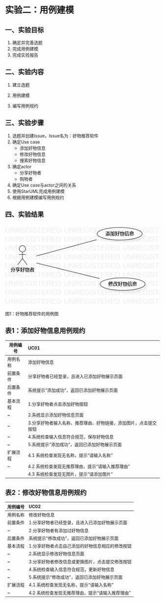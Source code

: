 # 实验二：用例建模

## 一、实验目标

1. 确定并完善选题
2. 完成用例建模
3. 完成实验报告

## 二、实验内容

1. 建立选题

2. 用例建模
3. 编写用例规约

## 三、实验步骤

1. 选题并创建Issue，Issue名为：好物推荐软件
2. 确定Use case
   - 添加好物信息
   - 修改好物信息
   - 搜索好物信息
3. 确定actor
   - 分享好物者
   - 购物者
4. 确定Use case与actor之间的关系
5. 使用StarUML完成用例建模
6. 根据用例建模编写用例规约

## 四、实验结果

![用例图](./Lab2_UseCaseDiagram.jpg)

图1：好物推荐软件的用例图



## 表1：添加好物信息用例规约

| 用例编号 | UC01                                                         |
| -------- | :----------------------------------------------------------- |
| 用例名称 | 添加好物信息                                                 |
| 前置条件 | 分享好物者已经登录，且进入已添加好物展示页面                 |
| 后置条件 | 系统提示“添加成功”，返回已添加好物展示页面                   |
| 基本流程 | 1.分享好物者点击添加好物按钮                                 |
| ~        | 2.系统显示添加好物信息页面                                   |
| ~        | 3.分享好物者输入名称、推荐理由、好物链接，添加图片，点击提交按钮 |
| ~        | 4.系统检查输入信息符合规范，保存好物信息                     |
| ~        | 5.系统提示“添加成功”，返回已添加好物展示页面                 |
| 扩展流程 | 4.1 系统检查发现无名称，提示“请输入名称”                     |
| ~        | 4.2 系统检查发现无推荐理由，提示“请输入推荐理由”             |
|          | 4.3 系统检查发现无图片，提示“请添加图片”                     |

## 表2：修改好物信息用例规约

| 用例编号 | UC02                                             |
| -------- | :----------------------------------------------- |
| 用例名称 | 修改好物信息                                     |
| 前置条件 | 1.分享好物者已经登录，且进入已添加好物展示页面   |
| ~        | 2.分享好物者有添加过好物信息                     |
| 后置条件 | 系统提示“修改成功”，返回已添加好物展示页面       |
| 基本流程 | 1.分享好物者点击自己添加的好物信息相应的修改按钮 |
| ~        | 2.系统显示修改好物信息页面                       |
| ~        | 3.分享好物者修改信息或更换图片，点击提交修改按钮 |
| ~        | 4.系统检查输入信息符合规范，更新好物信息         |
| ~        | 5.系统提示“修改成功”，返回已添加好物展示页面     |
| 扩展流程 | 4.1 系统检查发现无名称，提示“请输入名称”         |
| ~        | 4.2 系统检查发现无推荐理由，提示“请输入推荐理由” |
